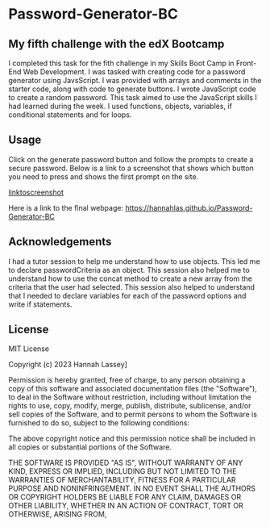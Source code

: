 # Password-Generator-BC

## My fifth challenge with the edX Bootcamp

I completed this task for the fith challenge in my Skills Boot Camp in Front-End Web Development. I was tasked with creating code for a password generator using JavsScript. I was provided with arrays and comments in the starter code, along with code to generate buttons.  I wrote JavaScript code to create a random password. This task aimed to use the JavaScript skills I had learned during the week.  I used functions, objects, variables, if conditional statements and for loops. 

## Usage
Click on the generate password button and follow the prompts to create a secure password.  Below is a link to a screenshot that shows which button you need to press and shows the first prompt on the site. 

[linktoscreenshot](/screenshot.png)

Here is a link to the final webpage: https://hannahlas.github.io/Password-Generator-BC

## Acknowledgements

I had a tutor session to help me understand how to use objects. This led me to declare passwordCriteria as an object. This session also helped me to understand how to use the concat method to create a new array from the criteria that the user had selected. This session also helped to understand that I needed to declare variables for each of the password options and write if statements. 

## License
MIT License

Copyright (c) 2023 Hannah Lassey]

Permission is hereby granted, free of charge, to any person obtaining a copy
of this software and associated documentation files (the "Software"), to deal
in the Software without restriction, including without limitation the rights
to use, copy, modify, merge, publish, distribute, sublicense, and/or sell
copies of the Software, and to permit persons to whom the Software is
furnished to do so, subject to the following conditions:

The above copyright notice and this permission notice shall be included in all
copies or substantial portions of the Software.

THE SOFTWARE IS PROVIDED "AS IS", WITHOUT WARRANTY OF ANY KIND, EXPRESS OR
IMPLIED, INCLUDING BUT NOT LIMITED TO THE WARRANTIES OF MERCHANTABILITY,
FITNESS FOR A PARTICULAR PURPOSE AND NONINFRINGEMENT. IN NO EVENT SHALL THE
AUTHORS OR COPYRIGHT HOLDERS BE LIABLE FOR ANY CLAIM, DAMAGES OR OTHER
LIABILITY, WHETHER IN AN ACTION OF CONTRACT, TORT OR OTHERWISE, ARISING FROM,
